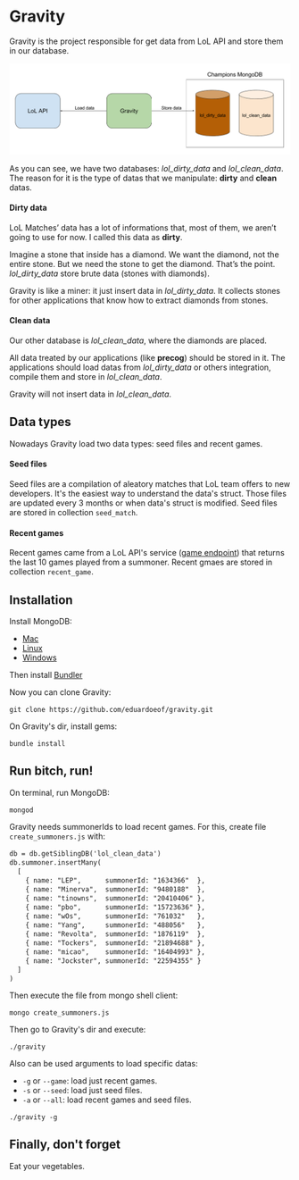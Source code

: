 # Gravity

Gravity is the project responsible for get data from LoL API and store them in our database.

![gravity_diagram](img/gravity_diagram.png)

As you can see, we have two databases: _lol_dirty_data_ and _lol_clean_data_. The reason for it is the type of datas that we manipulate: **dirty** and **clean** datas.

#### Dirty data
LoL Matches’ data has a lot of informations that, most of them, we aren’t going to use for now. I called this data as **dirty**. 

Imagine a stone that inside has a diamond. We want the diamond, not the entire stone. But we need the stone to get the diamond. That’s the point. _lol_dirty_data_ store brute data (stones with diamonds). 

Gravity is like a miner: it just insert data in _lol_dirty_data_. It collects stones for other applications that know how to extract diamonds from stones.

#### Clean data
Our other database is _lol_clean_data_, where the diamonds are placed. 

All data treated by our applications (like **precog**) should be stored in it. The applications should load datas from _lol_dirty_data_ or others integration, compile them and store in _lol_clean_data_. 

Gravity will not insert data in _lol_clean_data_.

## Data types

Nowadays Gravity load two data types: seed files and recent games.

#### Seed files
Seed files are a compilation of aleatory matches that LoL team offers to new developers. It's the easiest way to understand the data's struct. Those files are updated every 3 months or when data's struct is modified. Seed files are stored in collection `seed_match`.

#### Recent games
Recent games came from a LoL API's service ([game endpoint](https://developer.riotgames.com/api/methods#!/1078/3718)) that returns the last 10 games played from a summoner. Recent gmaes are stored in collection `recent_game`.

## Installation
Install MongoDB:
  - [Mac](https://docs.mongodb.com/manual/installation/)
  - [Linux](https://docs.mongodb.com/manual/administration/install-on-linux/)
  - [Windows](https://www.youtube.com/watch?v=dQw4w9WgXcQ)

Then install [Bundler](http://bundler.io/)

Now you can clone Gravity:
```
git clone https://github.com/eduardoeof/gravity.git
```

On Gravity's dir, install gems:
```
bundle install
```

## Run bitch, run!
On terminal, run MongoDB:
```
mongod
```

Gravity needs summonerIds to load recent games. For this, create file `create_summoners.js` with:
```
db = db.getSiblingDB('lol_clean_data')
db.summoner.insertMany(
  [
    { name: "LEP",      summonerId: "1634366"  },
    { name: "Minerva",  summonerId: "9480188"  },
    { name: "tinowns",  summonerId: "20410406" },
    { name: "pbo",      summonerId: "15723636" },
    { name: "wOs",      summonerId: "761032"   },
    { name: "Yang",     summonerId: "488056"   },
    { name: "Revolta",  summonerId: "1876119"  },
    { name: "Tockers",  summonerId: "21894688" },
    { name: "micao",    summonerId: "16404993" },
    { name: "Jockster", summonerId: "22594355" }
  ]
)
```
Then execute the file from mongo shell client:
```
mongo create_summoners.js
```

Then go to Gravity's dir and execute:
```
./gravity
```

Also can be used arguments to load specific datas:
  - `-g` or `--game`: load just recent games.
  - `-s` or `--seed`: load just seed files.
  - `-a` or `--all`: load recent games and seed files.

```
./gravity -g
```

## Finally, don't forget
Eat your vegetables.
